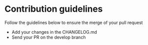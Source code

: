 # Contribution guidelines

Follow the guidelines below to ensure the merge of your pull request

* Add your changes in the CHANGELOG.md
* Send your PR on the develop branch